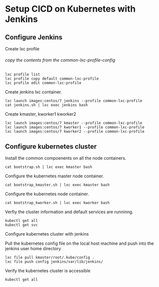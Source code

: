 # Setup CICD on Kubernetes with Jenkins

## Configure Jenkins

Create lxc profile

###### copy the contents from the common-lxc-profile-config
```
lxc profile list
lxc profile copy default common-lxc-profile
lxc profile edit common-lxc-profile
```
Create jenkins lxc container.

```
lxc launch images:centos/7 jenkins --profile common-lxc-profile
cat jenkins.sh | lxc exec jenkins bash
```

Create kmaster, kworker1 kworker2

```
lxc launch images:centos/7 kmaster --profile common-lxc-profile
lxc launch images:centos/7 kworker1 --profile common-lxc-profile
lxc launch images:centos/7 kworker2 --profile common-lxc-profile
```

## Configure kubernetes cluster

Install the common compoenents on all the node containers.
```
cat bootstrap.sh | lxc exec kmaster bash
```

Configure the kubernetes master node container.
```
cat bootstrap_kmaster.sh | lxc exec kmaster bash
```

Configure the kubernetes node container.
```
cat bootstrap_kworker.sh | lxc exec kworker bash
```

Verfiy the cluster information and default services are runninng.

```
kubectl get all
kubectl get svc
```
Configure kubernetes cluster with jenkins

Pull the kubernetes config file on the local host machine and push into the jenkins user home directory

```
lxc file pull kmaster/root/.kube/config .
lxc file push config jenkins/var/lib/jenkins/
```

Verify the kubernetes cluster is accessible

```
kubectl get all
```
